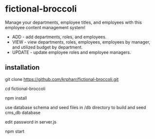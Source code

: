 # fictional-broccoli

Manage your departments, employee titles, and employees with this employee content management system!
<ul>
<li>ADD - add departments, roles, and employees.</li>
<li>VIEW - view departments, roles, employees, employees by manager, and utilized budget by department.</li>
<li>UPDATE - update employee roles and employee managers.</li>
</ul>

## installation

git clone https://github.com/krpharr/fictional-broccoli.git

cd fictional-broccoli

npm install

use database schema and seed files in /db directory to build and seed cms_db database

edit password in server.js

npm start

